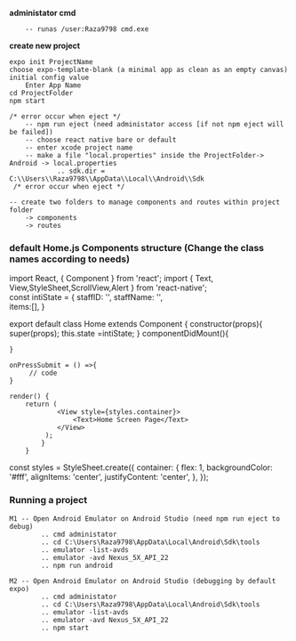 **administator cmd**
```
    -- runas /user:Raza9798 cmd.exe
```
**create new project**
 
```
expo init ProjectName
choose expo-template-blank (a minimal app as clean as an empty canvas)
initial config value 
    Enter App Name
cd ProjectFolder 
npm start
```   
   
    /* error occur when eject */
        -- npm run eject (need administator access [if not npm eject will be failed])
        -- choose react native bare or default 
        -- enter xcode project name 
        -- make a file "local.properties" inside the ProjectFolder-> Android -> local.properties
                .. sdk.dir = C:\\Users\\Raza9798\\AppData\\Local\\Android\\Sdk
     /* error occur when eject */
    
    -- create two folders to manage components and routes within project folder 
        -> components
        -> routes 

 

### default Home.js Components structure (Change the class names according to needs)

import React, { Component } from 'react';
import { Text, View,StyleSheet,ScrollView,Alert } from 'react-native';  
        const intiState = {
            staffID: '', 
            staffName: '',  
            items:[], 
        }
        
export default class Home extends Component {
    constructor(props){
        super(props); 
        this.state =intiState; 
    }
    componentDidMount(){
        
    }
    
    onPressSubmit = () =>{
         // code 
    }
    
    render() {
        return (
                <View style={styles.container}>
                    <Text>Home Screen Page</Text>
                </View>
             );
            }
        }
        
        
const styles = StyleSheet.create({
  container: {
    flex: 1,
    backgroundColor: '#fff',
    alignItems: 'center',
    justifyContent: 'center',
  },
});


### Running a project 

    M1 -- Open Android Emulator on Android Studio (need npm run eject to debug)
            .. cmd administator 
            .. cd C:\Users\Raza9798\AppData\Local\Android\Sdk\tools
            .. emulator -list-avds
            .. emulator -avd Nexus_5X_API_22
            .. npm run android

    M2 -- Open Android Emulator on Android Studio (debugging by default expo)
            .. cmd administator 
            .. cd C:\Users\Raza9798\AppData\Local\Android\Sdk\tools
            .. emulator -list-avds
            .. emulator -avd Nexus_5X_API_22
            .. npm start